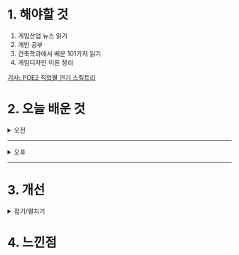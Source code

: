 
# 1. 해야할 것

1. 게임산업 뉴스 읽기 
2. 개인 공부  
3. 건축학과에서 배운 101가지 읽기
4. 게임디자인 이론 정리

[기사: POE2 직업별 인기 스킬트리](https://www.inven.co.kr/webzine/news/?news=301604)


# 2. 오늘 배운 것

<details>
<summary>오전</summary>

## 오늘의 뉴스
### POE2 직업별 인기 스킬트리
![image](https://github.com/user-attachments/assets/dce2e3c0-852f-47e3-ba3e-250748bfa56d)
```
한가지 클래스가 엄청나게 다양한 스킬트리를 통해 완전 다른 느낌을 낼 수 있다는게 매력인 게임
밸런스 패치가 정말 어려워 보인다.
MMORPG에선 이렇게 여러 스킬트리를 통해 다양한 맛을 내려고 노력하는 것 중 하나가 로스트아크다.
이런 재미를 레벨에 투영할 수 있으면 한가지 맵이 여러맛을 내는게 가능하지 않을까?

예를 들면,
기물 반응이 스피드형은 이동속도, 탱커형은 파워차지, 밸런스형은 점프 등의 버프를 받으면 맵을 이동하는데
다양한 방법을 사용할 수 있게 하는 것이다.
아이디어지만 이런식으로 한다면 재밌을것 같다.
```

</details>

****

<details>
<summary>오후</summary>


</details>

****


# 3. 개선


<details>
<summary>접기/펼치기</summary>


</details>



# 4. 느낀점


